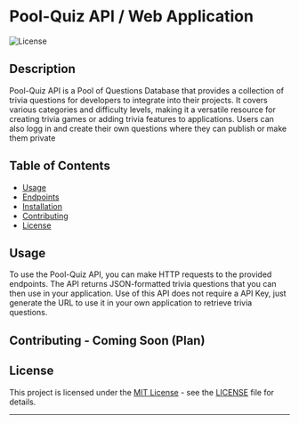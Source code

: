 # Pool-Quiz API / Web Application

![License](https://img.shields.io/badge/license-MIT-blue.svg)

## Description

Pool-Quiz API is a Pool of Questions Database that provides a collection of trivia questions for developers to integrate into their projects. 
It covers various categories and difficulty levels, making it a versatile resource for creating trivia games or adding trivia features to applications.
Users can also logg in and create their own questions where they can publish or make them private

## Table of Contents

- [Usage](#usage)
- [Endpoints](#endpoints)
- [Installation](#installation)
- [Contributing](#contributing)
- [License](#license)

## Usage

To use the Pool-Quiz API, you can make HTTP requests to the provided endpoints. The API returns JSON-formatted trivia questions that you can then use in your application.
Use of this API does not require a API Key, just generate the URL to use it in your own application to retrieve trivia questions.

<!--
```bash
# Example API request
curl https://pool-quiz.com/api?amount=10&type=multiple
```

## Endpoints

### GET `/api`

#### Parameters

- `amount` (optional): The number of questions to retrieve. Default is 1.
- `category` (optional): The category of the questions (e.g., General Knowledge, Science, IT). Default is any.
- `difficulty` (optional): The difficulty level of the questions (easy, medium, hard). Default is any.
- `type` (optional): The type of questions (multiple choice, true/false). Default is multiple choice.

#### Example

```bash
# Retrieve 5 General Knowledge questions of medium difficulty
curl https://pool-quiz/api?amount=5&category=9&difficulty=medium&type=multiple
```

## Installation - Coming Soon (Plan)

To integrate the Pool-Quiz API into your project, you can use any programming language that supports HTTP requests. Here's an example using JavaScript with the `fetch` function:

```javascript
// Example code
fetch('https://pool-quiz.com/api.php?amount=10&type=multiple')
  .then(response => response.json())
  .then(data => console.log(data))
  .catch(error => console.error('Error fetching trivia questions:', error));
```
-->
## Contributing - Coming Soon (Plan)


## License

This project is licensed under the [MIT License](LICENSE) - see the [LICENSE](LICENSE) file for details.

---
